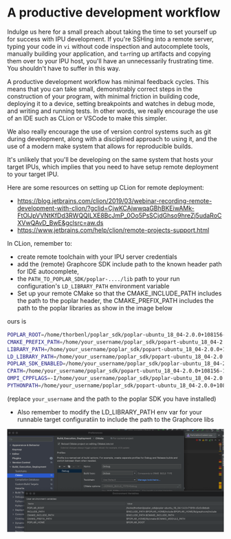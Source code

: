 # A productive development workflow
Indulge us here for a small preach about taking the time to set yourself up for success with
IPU development. If you're SSHing into a remote server, typing your code in `vi` without code
inspection and autocomplete tools, manually building your application, and `tar`ring up artifacts
and copying them over to your IPU host, you'll have an unnecessarily frustrating time. You shouldn't
have to suffer in this way.

A productive development workflow has minimal feedback cycles. This means that you can take small,
demonstrably correct steps in the construction of your program, with minimal friction in building
code, deploying it to a device, setting breakpoints and watches in debug mode, and writing and running
tests. In other words, we really encourage the use of an IDE such as CLion or VSCode to make this simpler. 

We also really encourage the use of version control systems such as git during development, along
with a disciplined approach to using it, and the use of a modern make system that allows for
reproducible builds.

It's unlikely that you'll be developing on the same system that hosts your target
IPUs, which implies that you need to have setup remote deployment to your target IPU.

Here are some resources on setting up CLion for remote deployment:
* https://blog.jetbrains.com/clion/2019/03/webinar-recording-remote-development-with-clion/?gclid=CjwKCAjwwqaGBhBKEiwAMk-FtOlJpVVNtKfDd3RWQQILXE8BcJmP_0Oo5PsSCjdGhso9hreZj5udaRoCXVwQAvD_BwE&gclsrc=aw.ds
* https://www.jetbrains.com/help/clion/remote-projects-support.html

In CLion, remember to:
* create remote toolchain with your IPU server credentials 
* add the (remote) Graphcore SDK include path to the known header path for 
IDE autocomplete,
* the `PATH_TO_POPLAR_SDK/poplar-..../lib` path to your run configuration's
`LD_LIBRARY_PATH` environment variable
* Set up your remote CMake so that the CMAKE_INCLUDE_PATH includes the path to the poplar header,
 the CMAKE_PREFIX_PATH includes the path to the poplar libraries as show in the image below


ours is

```sh
POPLAR_ROOT=/home/thorbenl/poplar_sdk/poplar-ubuntu_18_04-2.0.0+108156-165bbd8a64
CMAKE_PREFIX_PATH=/home/your_username/poplar_sdk/popart-ubuntu_18_04-2.0.0+108156-165bbd8a64:/home/your_username/poplar_sdk/poplar-ubuntu_18_04-2.0.0+108156-165bbd8a64;
LIBRARY_PATH=/home/your_username/poplar_sdk/popart-ubuntu_18_04-2.0.0+108156-165bbd8a64/lib:/home/your_username/poplar_sdk/poplar-ubuntu_18_04-2.0.0+108156-165bbd8a64/lib;
LD_LIBRARY_PATH=/home/your_username/poplar_sdk/popart-ubuntu_18_04-2.0.0+108156-165bbd8a64/lib:/home/your_username/poplar_sdk/poplar-ubuntu_18_04-2.0.0+108156-165bbd8a64/lib;
POPLAR_SDK_ENABLED=/home/your_username/poplar_sdk/poplar-ubuntu_18_04-2.0.0+108156-165bbd8a64;
CPATH=/home/your_username/poplar_sdk/popart-ubuntu_18_04-2.0.0+108156-165bbd8a64/include:/home/your_username/poplar_sdk/poplar-ubuntu_18_04-2.0.0+108156-165bbd8a64/include;
OMPI_CPPFLAGS=-I/home/your_username/poplar_sdk/poplar-ubuntu_18_04-2.0.0+108156-165bbd8a64/include/openmpi;
PYTHONPATH=/home/your_username/poplar_sdk/popart-ubuntu_18_04-2.0.0+108156-165bbd8a64/python:/home/your_username/poplar_sdk/poplar-ubuntu_18_04-2.0.0+108156-165bbd8a64/python:/home/your_username/poplar_sdk/poplar-ubuntu_18_04-2.0.0+108156-165bbd8a64/lib/python
```

(replace `your_username` and the path to the poplar SDK you have installed)

* Also remember to modify the LD_LIBRARY_PATH env var for your runnable target
  configuratiin to include the path to the Graphcore libs

![An example of setting up remote cmake paths][remote-cmake-paths]

[remote-cmake-paths]: ./remote-cmake-paths.png "Setting up remote cmake paths in CLion"



